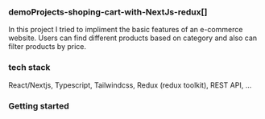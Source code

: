 ### demoProjects-shoping-cart-with-NextJs-redux[]

In this project I tried to impliment the basic features of an e-commerce website. Users can find different products based on category and also can filter products by price.

### tech stack

React/Nextjs, Typescript, Tailwindcss, Redux (redux toolkit), REST API, ...

### Getting started
